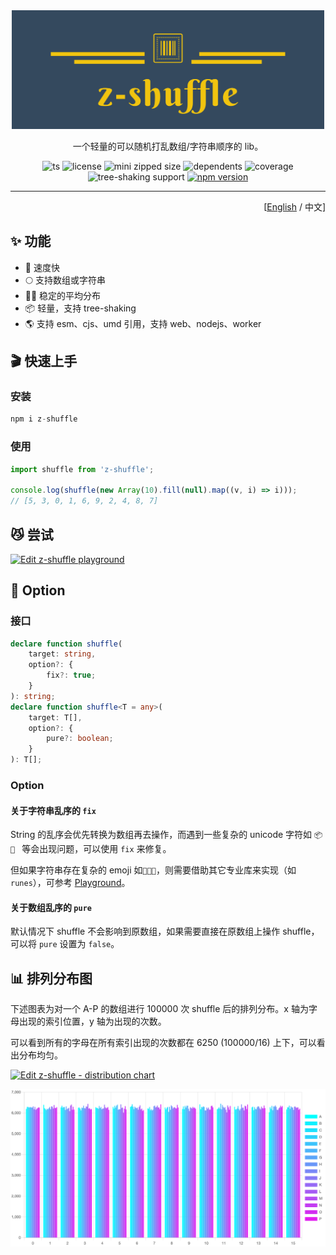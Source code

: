 <div align='center'>

<img src='./logo.png' width='500px'/>

一个轻量的可以随机打乱数组/字符串顺序的 lib。

![ts](https://badgen.net/badge/-/TypeScript/blue?icon=typescript&label)
![license](https://badgen.net/github/license/ZxBing0066/zlib)
![mini zipped size](https://img.shields.io/bundlephobia/minzip/z-shuffle)
![dependents](https://badgen.net/npm/dependents/z-shuffle)
![coverage](https://badgen.net/badge/coverage/100%25/green)
![tree-shaking support](https://badgen.net/bundlephobia/tree-shaking/z-shuffle)
[![npm version](https://badgen.net/npm/v/z-shuffle)](https://www.npmjs.com/package/z-shuffle)

</div>

<hr/>

<div align='right'>

[[English](README.md) / 中文]

</div>

## ✨ 功能

-   🚀 速度快
-   🌕 支持数组或字符串
-   🕺🏻 稳定的平均分布
-   📦 轻量，支持 tree-shaking
-   🌎 支持 esm、cjs、umd 引用，支持 web、nodejs、worker

## 🎬 快速上手

### 安装

```js
npm i z-shuffle
```

### 使用

```ts
import shuffle from 'z-shuffle';

console.log(shuffle(new Array(10).fill(null).map((v, i) => i)));
// [5, 3, 0, 1, 6, 9, 2, 4, 8, 7]
```

## 😼 尝试

[![Edit z-shuffle playground](https://codesandbox.io/static/img/play-codesandbox.svg)](https://codesandbox.io/s/zlib-shuffle-playground-kitsk?fontsize=14&hidenavigation=1&theme=dark)

## 🎨 Option

### 接口

```ts
declare function shuffle(
    target: string,
    option?: {
        fix?: true;
    }
): string;
declare function shuffle<T = any>(
    target: T[],
    option?: {
        pure?: boolean;
    }
): T[];
```

### Option

#### 关于字符串乱序的 `fix`

String 的乱序会优先转换为数组再去操作，而遇到一些复杂的 unicode 字符如 `📦 🚀 ` 等会出现问题，可以使用 `fix` 来修复。

但如果字符串存在复杂的 emoji 如`👩🏾‍🔧`，则需要借助其它专业库来实现（如 `runes`），可参考
[Playground](https://codesandbox.io/s/zlib-shuffle-playground-kitsk?file=/src/index.js)。

#### 关于数组乱序的 `pure`

默认情况下 shuffle 不会影响到原数组，如果需要直接在原数组上操作 shuffle，可以将 `pure` 设置为 `false`。

## 📊 排列分布图

下述图表为对一个 A-P 的数组进行 100000 次 shuffle 后的排列分布。x 轴为字母出现的索引位置，y 轴为出现的次数。

可以看到所有的字母在所有索引出现的次数都在 6250 (100000/16) 上下，可以看出分布均匀。

[![Edit z-shuffle - distribution chart](https://codesandbox.io/static/img/play-codesandbox.svg)](https://codesandbox.io/s/zlib-shuffle-distribution-chart-2j33q?fontsize=14&hidenavigation=1&theme=dark)

![distribution-chart](./shuffle-distribution-chart.png)
